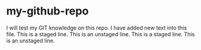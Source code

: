 # my-github-repo
I will test my GIT knowledge on this repo.
I have added new text into this file.
This is a staged line.
This is an unstaged line.
This is a staged line.
This is an unstaged line.